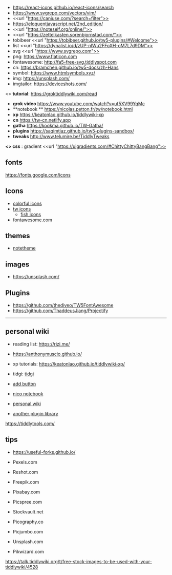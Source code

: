 * <https://react-icons.github.io/react-icons/search>
* <https://www.svgrepo.com/vectors/vim/>
* <<url "https://caniuse.com/?search=filter">>
* <https://eloquentjavascript.net/2nd_edition/>
* <<url "https://noteself.org/online/">>
* <<url "https://zettelkasten.sorenbjornstad.com/">>
* tobibeer <<url "https://tobibeer.github.io/tw5-plugins/#Welcome">>
* list <<url "https://dynalist.io/d/zUP-nIWu2FFoXH-oM7L7d9DM">>
* svg <<url "https://www.svgrepo.com">>
* png: <https://www.flaticon.com>
* fontawesome: <http://fa5-free-svg.tiddlyspot.com>
* cn: <https://bramchen.github.io/tw5-docs/zh-Hans>
* symbol: <https://www.htmlsymbols.xyz/>
* img: <https://unsplash.com/>
* imgtailor: <https://deviceshots.com/>


<<emoji arrowright>> **tutorial**: <https://groktiddlywiki.com/read>

* **grok video** <https://www.youtube.com/watch?v=uf5XV99YqMc>
* **notebook ** <https://nicolas.petton.fr/tw/notebook.html>
* **xp** <https://keatonlao.github.io/tiddlywiki-xp> 
* **cn** <https://tw-cn.netlify.app>
* **gatha** <https://kookma.github.io/TW-Gatha/>
* **plugins** <https://saqimtiaz.github.io/tw5-plugins-sandbox/>
* **tweaks** <http://www.telumire.be/TiddlyTweaks>

**<<emoji arrowright>> css**
: gradient <<url "https://uigradients.com/#ChittyChittyBangBang">>



<!--
<https://skyline.github.com/favicon.ico>
-->


## fonts

<https://fonts.google.com/icons>

## Icons

* [colorful icons](https://www.flaticon.com/animated-icons)
* [tw icons](https://morosanuae.github.io/tw-icons)
	* [fish icons](https://www.flaticon.com/search?word=fish&color=gradient&shape=fill&order_by=4)
* fontawesome.com
## themes

* [notetheme ](https://nicolas.petton.fr/tw/notebook.html)

## images

* <https://unsplash.com/>

## Plugins

* <https://github.com/thediveo/TW5FontAwesome>
* <https://github.com/ThaddeusJiang/Projectify>

---
## personal wiki

* reading list: <https://rizi.me/>
* <https://anthonymuscio.github.io/>
* xp tutorials: <https://keatonlao.github.io/tiddlywiki-xp/>

* tidgi: [tidgi](https://tw-cn.netlify.app/#%E6%AC%A2%E8%BF%8E%E6%9D%A5%E5%88%B0%E5%A4%AA%E5%BE%AE%EF%BC%81:%E6%AC%A2%E8%BF%8E%E6%9D%A5%E5%88%B0%E5%A4%AA%E5%BE%AE%EF%BC%81)

* [add button](https://talk.tiddlywiki.org/t/tw5-stupid-question-add-button-to-viewbar-with-js-only/72)

* [nico notebook](https://nicolas.petton.fr/tw/notebook.html)

* [personal wiki](https://www.flaticon.com/animated-icons)

* [another plugin library](https://dynalist.io/d/zUP-nIWu2FFoXH-oM7L7d9DM#z=52ieipMe3a3YLQGUyzViohlR)

<https://tiddlytools.com/>

## tips

* <https://useful-forks.github.io/>

* Pexels.com 
* Reshot.com 
* Freepik.com 
* Pixabay.com 
* Picspree.com 
* Stockvault.net 
* Picography.co
* Picjumbo.com 
* Unsplash.com 
* Pikwizard.com 

<https://talk.tiddlywiki.org/t/free-stock-images-to-be-used-with-your-tiddlywiki/4528>